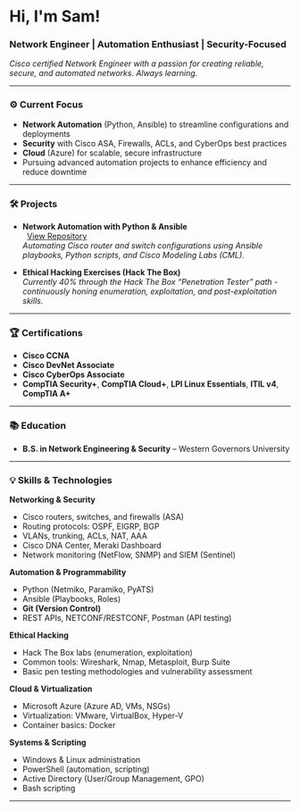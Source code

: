 <!-- Replace `NetEngSam` with your chosen GitHub username -->

<h1>Hi, I'm Sam!</h1>
<h3>Network Engineer | Automation Enthusiast | Security-Focused</h3>

<p>
  <em>
    Cisco certified Network Engineer with a passion for 
    creating reliable, secure, and automated networks. Always learning.
  </em>
</p>

---

### ⚙️ Current Focus

- **Network Automation** (Python, Ansible) to streamline configurations and deployments  
- **Security** with Cisco ASA, Firewalls, ACLs, and CyberOps best practices  
- **Cloud** (Azure) for scalable, secure infrastructure  
- Pursuing advanced automation projects to enhance efficiency and reduce downtime

---

### 🛠️ Projects

- **Network Automation with Python & Ansible**  
  &nbsp;&nbsp;[View Repository](https://github.com/NetEngSam/Network-Automation-Project)  
  *Automating Cisco router and switch configurations using Ansible playbooks, Python scripts, and Cisco Modeling Labs (CML).*

- **Ethical Hacking Exercises (Hack The Box)**   
  *Currently 40% through the Hack The Box “Penetration Tester” path - continuously honing enumeration, exploitation, and post-exploitation skills.*

---

### 🏆 Certifications

- **Cisco CCNA**   
- **Cisco DevNet Associate**
- **Cisco CyberOps Associate** 
- **CompTIA Security+**, **CompTIA Cloud+**, **LPI Linux Essentials**, **ITIL v4**, **CompTIA A+**

---

### 📚 Education

- **B.S. in Network Engineering & Security** – Western Governors University

---

### 💡 Skills & Technologies

**Networking & Security**  
- Cisco routers, switches, and firewalls (ASA)  
- Routing protocols: OSPF, EIGRP, BGP  
- VLANs, trunking, ACLs, NAT, AAA  
- Cisco DNA Center, Meraki Dashboard  
- Network monitoring (NetFlow, SNMP) and SIEM (Sentinel)

**Automation & Programmability**  
- Python (Netmiko, Paramiko, PyATS)  
- Ansible (Playbooks, Roles)  
- **Git (Version Control)**  
- REST APIs, NETCONF/RESTCONF, Postman (API testing)  


**Ethical Hacking**  
- Hack The Box labs (enumeration, exploitation)  
- Common tools: Wireshark, Nmap, Metasploit, Burp Suite  
- Basic pen testing methodologies and vulnerability assessment

**Cloud & Virtualization**  
- Microsoft Azure (Azure AD, VMs, NSGs)  
- Virtualization: VMware, VirtualBox, Hyper-V  
- Container basics: Docker 

**Systems & Scripting**  
- Windows & Linux administration  
- PowerShell (automation, scripting)  
- Active Directory (User/Group Management, GPO)  
- Bash scripting

---
<br/>



